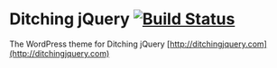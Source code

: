 # Ditching jQuery [![Build Status](https://travis-ci.org/cferdinandi/ditching-jquery-theme.svg)](https://travis-ci.org/cferdinandi/ditching-jquery-theme)

The WordPress theme for Ditching jQuery [http://ditchingjquery.com](http://ditchingjquery.com)